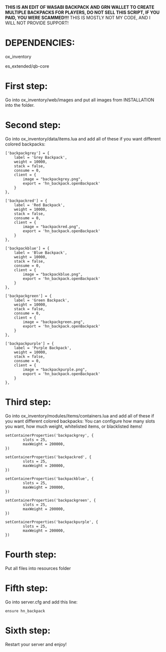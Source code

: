 **THIS IS AN EDIT OF WASABI BACKPACK AND GRN WALLET TO CREATE MULTIPLE BACKPACKS FOR PLAYERS, DO NOT SELL THIS SCRIPT, IF YOU PAID, YOU WERE SCAMMED!!!**
THIS IS MOSTLY NOT MY CODE, AND I WILL NOT PROVIDE SUPPORT!

# DEPENDENCIES:
ox_inventory

es_extended/qb-core

# First step:
Go into ox_inventory/web/images and put all images from INSTALLATION into the folder.

# Second step:
Go into ox_inventory/data/items.lua and add all of these if you want different colored backpacks:

    ['backpackgrey'] = {
		label = 'Grey Backpack',
		weight = 10000,
		stack = false,
		consume = 0,
		client = {
            image = "backpackgrey.png",
			export = 'hn_backpack.openBackpack'
		}
	},
    
    ['backpackred'] = {
		label = 'Red Backpack',
		weight = 10000,
		stack = false,
		consume = 0,
		client = {
			image = "backpackred.png",
			export = 'hn_backpack.openBackpack'
		}
	},
    
    ['backpackblue'] = {
		label = 'Blue Backpack',
		weight = 10000,
		stack = false,
		consume = 0,
		client = {
			image = "backpackblue.png",
			export = 'hn_backpack.openBackpack'
		}
	},
    
    ['backpackgreen'] = {
		label = 'Green Backpack',
		weight = 10000,
		stack = false,
		consume = 0,
		client = {
			image = "backpackgreen.png",
			export = 'hn_backpack.openBackpack'
		}
	},
    
    ['backpackpurple'] = {
		label = 'Purple Backpack',
		weight = 10000,
		stack = false,
		consume = 0,
		client = {
			image = "backpackpurple.png",
			export = 'hn_backpack.openBackpack'
		}
	},

# Third step:
Go into ox_inventory/modules/items/containers.lua and add all of these if you want different colored backpacks:
You can configure how many slots you want, how much weight, whitelisted items, or blacklisted items!

```
setContainerProperties('backpackgrey', {
		slots = 25,
		maxWeight = 200000,
})

setContainerProperties('backpackred', {
		slots = 25,
		maxWeight = 200000,
})

setContainerProperties('backpackblue', {
		slots = 25,
		maxWeight = 200000,
})

setContainerProperties('backpackgreen', {
		slots = 25,
		maxWeight = 200000,
})

setContainerProperties('backpackpurple', {
		slots = 25,
		maxWeight = 200000,
})
```

# Fourth step:
Put all files into resources folder

# Fifth step:
Go into server.cfg and add this line:

```
ensure hn_backpack
```

# Sixth step:
Restart your server and enjoy!

